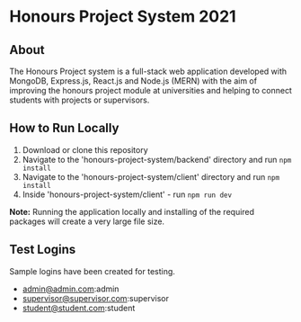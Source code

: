 # Honours Project System 2021

## About

The Honours Project system is a full-stack web application developed with MongoDB, Express.js, React.js and Node.js (MERN) with the aim of improving the honours project module at universities and helping to connect students with projects or supervisors. 

## How to Run Locally

1. Download or clone this repository 
2. Navigate to the 'honours-project-system/backend' directory and run `npm install`
3. Navigate to the 'honours-project-system/client' directory and run `npm install`
4. Inside 'honours-project-system/client' - run `npm run dev`

**Note:** Running the application locally and installing of the required packages will create a very large file size. 

## Test Logins

Sample logins have been created for testing. 

* admin@admin.com:admin
* supervisor@supervisor.com:supervisor
* student@student.com:student
